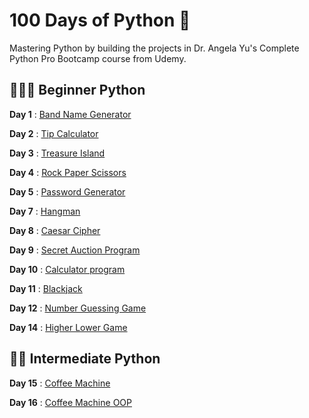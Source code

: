# 100 Days of Python 🐍
Mastering Python by building the projects in Dr. Angela Yu's Complete Python Pro Bootcamp course from Udemy.

## 👩🏽‍💻 Beginner Python
**Day 1** : [Band Name Generator](https://github.com/May-95/python-projects/tree/main/Beginner/Day%2001%20—%20Band%20Name%20Generator)

**Day 2** : [Tip Calculator](https://github.com/May-95/python-projects/tree/main/Beginner/Day%2002%20—%20%20Tip%20Calculator)

**Day 3** : [Treasure Island](https://github.com/May-95/python-projects/tree/main/Beginner/Day%2003%20—%20%20Treasure%20Island)

**Day 4** : [Rock Paper Scissors](https://github.com/May-95/python-projects/tree/main/Beginner/Day%2004%20—%20%20Rock%20Paper%20Scissors)

**Day 5** : [Password Generator](https://github.com/May-95/python-projects/tree/main/Beginner/Day%2005%20—%20Password%20Generator)

**Day 7** : [Hangman](https://github.com/May-95/python-projects/tree/main/Beginner/Day%2007%20—%20Hangman)

**Day 8** : [Caesar Cipher](https://github.com/May-95/python-projects/tree/main/Beginner/Day%2008%20—%20%20Caesar%20Cipher)

**Day 9** : [Secret Auction Program](https://github.com/May-95/python-projects/tree/main/Beginner/Day%2009%20—%20Secret%20Auction%20Program)

**Day 10** : [Calculator program](https://github.com/May-95/python-projects/tree/main/Beginner/Day%2010%20—%20%20Calculator%20program)

**Day 11** : [Blackjack](https://github.com/May-95/python-projects/tree/main/Beginner/Day%2011%20—%20%20Blackjack)

**Day 12** : [Number Guessing Game](https://github.com/May-95/python-projects/tree/main/Beginner/Day%2012%20—%20%20Number%20Guessing%20Game)

**Day 14** : [Higher Lower Game](https://github.com/May-95/python-projects/tree/main/Beginner/Day%2014%20—%20%20Higher%20Lower%20Game)

## 🏋🏽 Intermediate Python
**Day 15** : [Coffee Machine](https://github.com/May-95/python-projects/tree/main/Intermediate/Day%2015%20—%20%20Coffee%20Machine)

**Day 16** : [Coffee Machine OOP](https://github.com/May-95/python-projects/tree/main/Intermediate/Day%2016%20—%20%20Coffee%20Machine%20OOP)
